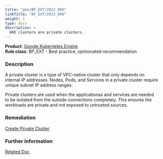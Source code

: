 ```yaml
---
title: "gke/BP_EXT/2023_006"
linkTitle: "BP_EXT/2023_006"
weight: 1
type: docs
description: >
  GKE clusters are private clusters.
---
```


**Product**: [Google Kubernetes Engine](https://cloud.google.com/kubernetes-engine)\
**Rule class**: BP_EXT - Best practice, opinionated recommendation

### Description

A private cluster is a type of VPC-native cluster that only depends on internal IP addresses.
Nodes, Pods, and Services in a private cluster require unique subnet IP address ranges.

Private clusters are used when the applicationas and services are needed to be isolated from
the outside connections completely.
This ensures the workloads are private and not exposed to untrusted sources.

### Remediation
[Create Pirvate Cluster](https://cloud.google.com/kubernetes-engine/docs/how-to/private-clusters)

### Further information
[Related Doc](https://cloud.google.com/kubernetes-engine/docs/concepts/private-cluster-concept)
